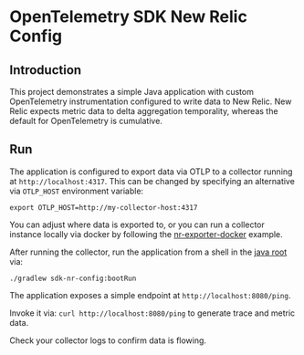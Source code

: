 # OpenTelemetry SDK New Relic Config

## Introduction

This project demonstrates a simple Java application with custom OpenTelemetry instrumentation configured to write data to New Relic. New Relic expects metric data to delta aggregation temporality, whereas the default for OpenTelemetry is cumulative.

## Run

The application is configured to export data via OTLP to a collector running at `http://localhost:4317`. This can be changed by specifying an alternative via `OTLP_HOST` environment variable:
```shell
export OTLP_HOST=http://my-collector-host:4317
```

You can adjust where data is exported to, or you can run a collector instance locally via docker by following the [nr-exporter-docker](../../collector/nr-exporter-docker/README.md) example.

After running the collector, run the application from a shell in the [java root](../) via:
```
./gradlew sdk-nr-config:bootRun
```

The application exposes a simple endpoint at `http://localhost:8080/ping`.

Invoke it via: `curl http://localhost:8080/ping` to generate trace and metric data.

Check your collector logs to confirm data is flowing.